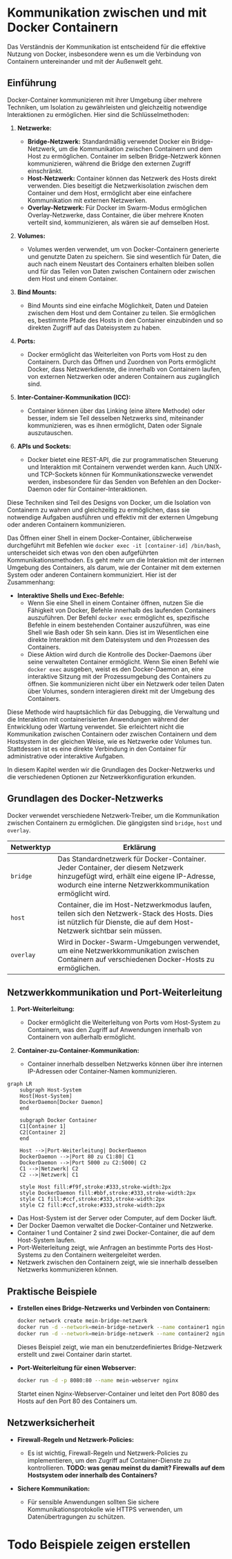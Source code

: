 # Kommunikation zwischen und mit Docker Containern

Das Verständnis der Kommunikation ist entscheidend für die effektive Nutzung von Docker, insbesondere wenn
es um die Verbindung von Containern untereinander und mit der Außenwelt geht.

## Einführung

Docker-Container kommunizieren mit ihrer Umgebung über mehrere Techniken, um Isolation zu gewährleisten und gleichzeitig
notwendige Interaktionen zu ermöglichen. Hier sind die Schlüsselmethoden:

1. **Netzwerke:**
    - **Bridge-Netzwerk:** Standardmäßig verwendet Docker ein Bridge-Netzwerk, um die Kommunikation zwischen Containern
      und dem Host zu ermöglichen. Container im selben Bridge-Netzwerk können kommunizieren, während die Bridge den
      externen Zugriff einschränkt.
    - **Host-Netzwerk:** Container können das Netzwerk des Hosts direkt verwenden. Dies beseitigt die Netzwerkisolation
      zwischen dem Container und dem Host, ermöglicht aber eine einfachere Kommunikation mit externen Netzwerken.
    - **Overlay-Netzwerk:** Für Docker im Swarm-Modus ermöglichen Overlay-Netzwerke, dass Container, die über mehrere
      Knoten verteilt sind, kommunizieren, als wären sie auf demselben Host.

2. **Volumes:**
    - Volumes werden verwendet, um von Docker-Containern generierte und genutzte Daten zu speichern. Sie sind wesentlich
      für Daten, die auch nach einem Neustart des Containers erhalten bleiben sollen und für das Teilen von Daten
      zwischen Containern oder zwischen dem Host und einem Container.

3. **Bind Mounts:**
    - Bind Mounts sind eine einfache Möglichkeit, Daten und Dateien zwischen dem Host und dem Container zu teilen. Sie
      ermöglichen es, bestimmte Pfade des Hosts in den Container einzubinden und so direkten Zugriff auf das Dateisystem
      zu haben.

4. **Ports:**
    - Docker ermöglicht das Weiterleiten von Ports vom Host zu den Containern. Durch das Öffnen und Zuordnen von Ports
      ermöglicht Docker, dass Netzwerkdienste, die innerhalb von Containern laufen, von externen Netzwerken oder anderen
      Containern aus zugänglich sind.

5. **Inter-Container-Kommunikation (ICC):**
    - Container können über das Linking (eine ältere Methode) oder besser, indem sie Teil desselben Netzwerks sind,
      miteinander kommunizieren, was es ihnen ermöglicht, Daten oder Signale auszutauschen.

6. **APIs und Sockets:**
    - Docker bietet eine REST-API, die zur programmatischen Steuerung und Interaktion mit Containern verwendet werden
      kann. Auch UNIX- und TCP-Sockets können für Kommunikationszwecke verwendet werden, insbesondere für das Senden von
      Befehlen an den Docker-Daemon oder für Container-Interaktionen.

Diese Techniken sind Teil des Designs von Docker, um die Isolation von Containern zu wahren und gleichzeitig zu
ermöglichen, dass sie notwendige Aufgaben ausführen und effektiv mit der externen Umgebung oder anderen Containern
kommunizieren.

Das Öffnen einer Shell in einem Docker-Container, üblicherweise durchgeführt mit Befehlen
wie `docker exec -it [container-id] /bin/bash`, unterscheidet sich etwas von den oben aufgeführten
Kommunikationsmethoden. Es geht mehr um die Interaktion mit der internen Umgebung des Containers, als darum, wie der
Container mit dem externen System oder anderen Containern kommuniziert. Hier ist der Zusammenhang:

- **Interaktive Shells und Exec-Befehle:**
    - Wenn Sie eine Shell in einem Container öffnen, nutzen Sie die Fähigkeit von Docker, Befehle innerhalb des
      laufenden Containers auszuführen. Der Befehl `docker exec` ermöglicht es, spezifische Befehle in einem bestehenden
      Container auszuführen, was eine Shell wie Bash oder Sh sein kann. Dies ist im Wesentlichen eine direkte
      Interaktion mit dem Dateisystem und den Prozessen des Containers.
    - Diese Aktion wird durch die Kontrolle des Docker-Daemons über seine verwalteten Container ermöglicht. Wenn Sie
      einen Befehl wie `docker exec` ausgeben, weist es den Docker-Daemon an, eine interaktive Sitzung mit der
      Prozessumgebung des Containers zu öffnen. Sie kommunizieren nicht über ein Netzwerk oder teilen Daten über
      Volumes, sondern interagieren direkt mit der Umgebung des Containers.

Diese Methode wird hauptsächlich für das Debugging, die Verwaltung und die Interaktion mit containerisierten Anwendungen
während der Entwicklung oder Wartung verwendet. Sie erleichtert nicht die Kommunikation zwischen Containern oder
zwischen Containern und dem Hostsystem in der gleichen Weise, wie es Netzwerke oder Volumes tun. Stattdessen ist es eine
direkte Verbindung in den Container für administrative oder interaktive Aufgaben.

In diesem Kapitel werden wir die Grundlagen des Docker-Netzwerks und die verschiedenen Optionen zur
Netzwerkkonfiguration erkunden.

## Grundlagen des Docker-Netzwerks

Docker verwendet verschiedene Netzwerk-Treiber, um die Kommunikation zwischen Containern zu ermöglichen. Die
gängigsten sind `bridge`, `host` und `overlay`.

| Netwerktyp | Erklärung                                                                                                                                                                                    |
|------------|----------------------------------------------------------------------------------------------------------------------------------------------------------------------------------------------|
| `bridge`   | Das Standardnetzwerk für Docker-Container. Jeder Container, der diesem Netzwerk hinzugefügt wird, erhält eine eigene IP-Adresse, wodurch eine interne Netzwerkkommunikation ermöglicht wird. |
| `host`     | Container, die im Host-Netzwerkmodus laufen, teilen sich den Netzwerk-Stack des Hosts. Dies ist nützlich für Dienste, die auf dem Host-Netzwerk sichtbar sein müssen.                        |
| `overlay`  | Wird in Docker-Swarm-Umgebungen verwendet, um eine Netzwerkkommunikation zwischen Containern auf verschiedenen Docker-Hosts zu ermöglichen.                                                  |

## Netzwerkkommunikation und Port-Weiterleitung

1. **Port-Weiterleitung:**
    - Docker ermöglicht die Weiterleitung von Ports vom Host-System zu Containern, was den Zugriff auf Anwendungen
      innerhalb von Containern von außerhalb ermöglicht.

2. **Container-zu-Container-Kommunikation:**
    - Container innerhalb desselben Netzwerks können über ihre internen IP-Adressen oder Container-Namen kommunizieren.

```mermaid
graph LR
    subgraph Host-System
    Host[Host-System]
    DockerDaemon[Docker Daemon]
    end

    subgraph Docker Container
    C1[Container 1]
    C2[Container 2]
    end

    Host -->|Port-Weiterleitung| DockerDaemon
    DockerDaemon -->|Port 80 zu C1:80| C1
    DockerDaemon -->|Port 5000 zu C2:5000| C2
    C1 -->|Netzwerk| C2
    C2 -->|Netzwerk| C1

    style Host fill:#f9f,stroke:#333,stroke-width:2px
    style DockerDaemon fill:#bbf,stroke:#333,stroke-width:2px
    style C1 fill:#ccf,stroke:#333,stroke-width:2px
    style C2 fill:#ccf,stroke:#333,stroke-width:2px
```

- Das Host-System ist der Server oder Computer, auf dem Docker läuft.
- Der Docker Daemon verwaltet die Docker-Container und Netzwerke.
- Container 1 und Container 2 sind zwei Docker-Container, die auf dem Host-System laufen.
- Port-Weiterleitung zeigt, wie Anfragen an bestimmte Ports des Host-Systems zu den Containern weitergeleitet werden.
- Netzwerk zwischen den Containern zeigt, wie sie innerhalb desselben Netzwerks kommunizieren können.

## Praktische Beispiele

- **Erstellen eines Bridge-Netzwerks und Verbinden von Containern:**
  ```bash
  docker network create mein-bridge-netzwerk
  docker run -d --network=mein-bridge-netzwerk --name container1 nginx
  docker run -d --network=mein-bridge-netzwerk --name container2 nginx
  ```
  Dieses Beispiel zeigt, wie man ein benutzerdefiniertes Bridge-Netzwerk erstellt und zwei Container darin startet.

- **Port-Weiterleitung für einen Webserver:**
  ```bash
  docker run -d -p 8080:80 --name mein-webserver nginx
  ```
  Startet einen Nginx-Webserver-Container und leitet den Port 8080 des Hosts auf den Port 80 des Containers um.

## Netzwerksicherheit

- **Firewall-Regeln und Netzwerk-Policies:**
    - Es ist wichtig, Firewall-Regeln und Netzwerk-Policies zu implementieren, um den Zugriff auf Container-Dienste zu
      kontrollieren. **TODO: was genau meinst du damit? Firewalls auf dem Hostsystem oder innerhalb des Containers?**

- **Sichere Kommunikation:**
    - Für sensible Anwendungen sollten Sie sichere Kommunikationsprotokolle wie HTTPS verwenden, um Datenübertragungen
      zu schützen.

# Todo Beispiele zeigen erstellen

